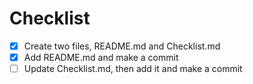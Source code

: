 # Checklist

- [x] Create two files, README.md and Checklist.md
- [x] Add README.md and make a commit
- [ ] Update Checklist.md, then add it and make a commit
